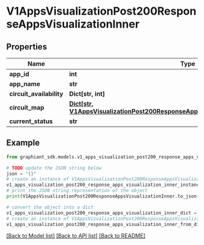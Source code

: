 # V1AppsVisualizationPost200ResponseAppsVisualizationInner


## Properties

Name | Type | Description | Notes
------------ | ------------- | ------------- | -------------
**app_id** | **int** |  | [optional] 
**app_name** | **str** |  | [optional] 
**circuit_availability** | **Dict[str, int]** |  | [optional] 
**circuit_map** | [**Dict[str, V1AppsVisualizationPost200ResponseAppsVisualizationInnerCircuitMapValue]**](V1AppsVisualizationPost200ResponseAppsVisualizationInnerCircuitMapValue.md) |  | [optional] 
**current_status** | **str** |  | [optional] 

## Example

```python
from graphiant_sdk.models.v1_apps_visualization_post200_response_apps_visualization_inner import V1AppsVisualizationPost200ResponseAppsVisualizationInner

# TODO update the JSON string below
json = "{}"
# create an instance of V1AppsVisualizationPost200ResponseAppsVisualizationInner from a JSON string
v1_apps_visualization_post200_response_apps_visualization_inner_instance = V1AppsVisualizationPost200ResponseAppsVisualizationInner.from_json(json)
# print the JSON string representation of the object
print(V1AppsVisualizationPost200ResponseAppsVisualizationInner.to_json())

# convert the object into a dict
v1_apps_visualization_post200_response_apps_visualization_inner_dict = v1_apps_visualization_post200_response_apps_visualization_inner_instance.to_dict()
# create an instance of V1AppsVisualizationPost200ResponseAppsVisualizationInner from a dict
v1_apps_visualization_post200_response_apps_visualization_inner_from_dict = V1AppsVisualizationPost200ResponseAppsVisualizationInner.from_dict(v1_apps_visualization_post200_response_apps_visualization_inner_dict)
```
[[Back to Model list]](../README.md#documentation-for-models) [[Back to API list]](../README.md#documentation-for-api-endpoints) [[Back to README]](../README.md)


